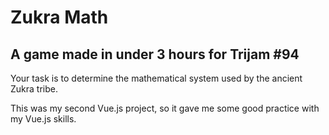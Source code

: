 # Zukra Math

## A game made in under 3 hours for Trijam #94

Your task is to determine the mathematical system used by the ancient Zukra tribe.

This was my second Vue.js project, so it gave me some good practice with my Vue.js skills.